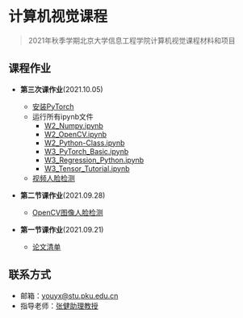 # 计算机视觉课程

> 2021年秋季学期北京大学信息工程学院计算机视觉课程材料和项目


## 课程作业

-  **第三次课作业**(2021.10.05)
    - [安装PyTorch](./Class_3/PyTorch_installation.md)
    - 运行所有ipynb文件
        - [W2_Numpy.ipynb](./Class_3/ipynb/W2_Numpy.ipynb)
	    - [W2_OpenCV.ipynb](./Class_3/ipynb/W2_OpenCV.ipynb)
	    - [W2_Python-Class.ipynb](./Class_3/ipynb/W2_Python-Class.ipynb)
	    - [W3_PyTorch_Basic.ipynb](./Class_3/ipynb/W3_PyTorch_Basic.ipynb)
	    - [W3_Regression_Python.ipynb](./Class_3/ipynb/W3_Regression_Python.ipynb)
	    - [W3_Tensor_Tutorial.ipynb](./Class_3/ipynb/W3_Tensor_Tutorial.ipynb)
	- [视频人脸检测](./Class_3/Video_Face_Detection.md)
    
-  **第二节课作业**(2021.09.28)
    - [OpenCV图像人脸检测]()

-  **第一节课作业**(2021.09.21)
   
    -  [论文清单](./Class_1/Paper_list.md)  



## 联系方式

- 邮箱：[youyx@stu.pku.edu.cn](mailto:youyx@stu.pku.edu.cn)
- 指导老师：[张健助理教授](https://jianzhang.tech/)

